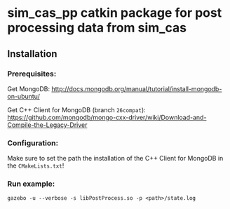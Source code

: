 # sim_cas_pp catkin package for post processing data from sim_cas

## Installation

### Prerequisites:
Get MongoDB: http://docs.mongodb.org/manual/tutorial/install-mongodb-on-ubuntu/

Get C++ Client for MongoDB (branch ```26compat```): https://github.com/mongodb/mongo-cxx-driver/wiki/Download-and-Compile-the-Legacy-Driver

### Configuration:
Make sure to set the path the installation of the C++ Client for MongoDB in the ```CMakeLists.txt```!

### Run example:
~~~
gazebo -u --verbose -s libPostProcess.so -p <path>/state.log
~~~

